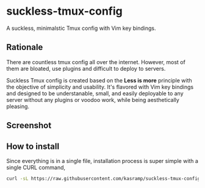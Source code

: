 # suckless-tmux-config

A suckless, minimalstic Tmux config with Vim key bindings.

## Rationale

There are countless tmux config all over the internet. However, most of
them are bloated, use plugins and difficult to deploy to servers.

Suckless Tmux config is created based on the **Less is more** principle with 
the objective of simplicity and usability. It's flavored with Vim key bindings
and designed to be understanable, small, and easily deployable to any server without 
any plugins or voodoo work, while being aesthetically pleasing. 

## Screenshot

## How to install

Since everything is in a single file, installation process is super simple with
a single CURL command,

```bash
curl -sL https://raw.githubusercontent.com/kasramp/suckless-tmux-config/master/.tmux.conf --output ~/.tmux.conf
```
